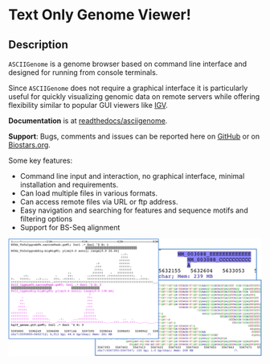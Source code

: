 Text Only Genome Viewer!
========================


<!-- 
MEMO: Compile, package and upload to github releases
- Write-out jar from Eclipse
cd ~/svn_git/ASCIIGenome/trunk
mkdir ASCIIGenome-1.0.0 # This should match the version in ArgParse
cp ASCIIGenome ASCIIGenome-1.0.0/
cp /Users/berald01/Dropbox/Public/ASCIIGenome.jar ASCIIGenome-1.0.0/
zip -r ASCIIGenome-1.0.0.zip ASCIIGenome-1.0.0
rm -r ASCIIGenome-1.0.0

// Upload ASCIIGenome-x.y.z.zip to github releases and delete

// Update brew formula 
// Edit install/brew/asciigenome.rb to change release version and sha sum.
shasum -a 256 ASCIIGenome-1.0.0.zip
-->

Description
-----------

`ASCIIGenome` is a genome browser based on command line interface and designed for running from console terminals.

Since `ASCIIGenome` does not require a graphical interface it is particularly
useful for  quickly visualizing genomic data on remote servers while offering flexibility similar to popular GUI viewers like [IGV](https://www.broadinstitute.org/igv/).

**Documentation** is at [readthedocs/asciigenome](http://asciigenome.readthedocs.io/en/latest/).

**Support**: Bugs, comments and issues can be reported here on [GitHub](https://github.com/dariober/ASCIIGenome/issues) or on [Biostars.org](https://www.biostars.org/).

Some key features:

* Command line input and interaction, no graphical interface, minimal installation and requirements.
* Can load multiple files in various formats.
* Can access remote files via URL or ftp address.
* Easy navigation and searching for features and sequence motifs and filtering options
* Support for BS-Seq alignment

<img src="docs/screenshots/composite.png" width="800">

